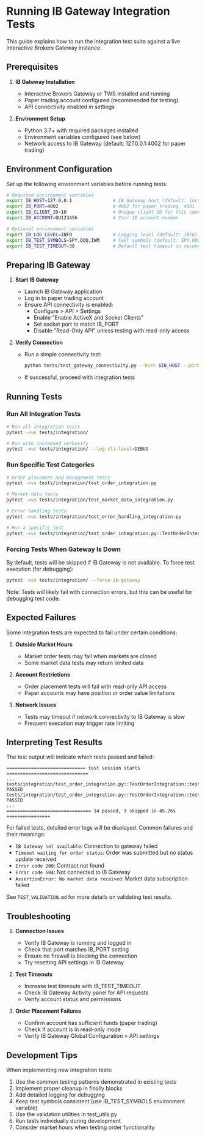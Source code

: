 # Running IB Gateway Integration Tests

This guide explains how to run the integration test suite against a live Interactive Brokers Gateway instance.

## Prerequisites

1. **IB Gateway Installation**
   - Interactive Brokers Gateway or TWS installed and running
   - Paper trading account configured (recommended for testing)
   - API connectivity enabled in settings

2. **Environment Setup**
   - Python 3.7+ with required packages installed
   - Environment variables configured (see below)
   - Network access to IB Gateway (default: 127.0.0.1:4002 for paper trading)

## Environment Configuration

Set up the following environment variables before running tests:

```bash
# Required environment variables
export IB_HOST=127.0.0.1               # IB Gateway host (default: localhost)
export IB_PORT=4002                    # 4002 for paper trading, 4001 for live
export IB_CLIENT_ID=10                 # Unique client ID for this connection
export IB_ACCOUNT=DU123456             # Your IB account number

# Optional environment variables
export IB_LOG_LEVEL=INFO               # Logging level (default: INFO)
export IB_TEST_SYMBOLS=SPY,QQQ,IWM     # Test symbols (default: SPY,QQQ,IWM)
export IB_TEST_TIMEOUT=30              # Default test timeout in seconds (default: 30)
```

## Preparing IB Gateway

1. **Start IB Gateway**
   - Launch IB Gateway application
   - Log in to paper trading account
   - Ensure API connectivity is enabled:
     - Configure > API > Settings
     - Enable "Enable ActiveX and Socket Clients"
     - Set socket port to match IB_PORT
     - Disable "Read-Only API" unless testing with read-only access

2. **Verify Connection**
   - Run a simple connectivity test:
     ```bash
     python tests/test_gateway_connectivity.py --host $IB_HOST --port $IB_PORT
     ```
   - If successful, proceed with integration tests

## Running Tests

### Run All Integration Tests

```bash
# Run all integration tests
pytest -xvs tests/integration/

# Run with increased verbosity
pytest -xvs tests/integration/ --log-cli-level=DEBUG
```

### Run Specific Test Categories

```bash
# Order placement and management tests
pytest -xvs tests/integration/test_order_integration.py

# Market data tests
pytest -xvs tests/integration/test_market_data_integration.py

# Error handling tests
pytest -xvs tests/integration/test_error_handling_integration.py

# Run a specific test
pytest -xvs tests/integration/test_order_integration.py::TestOrderIntegration::test_market_order_submission
```

### Forcing Tests When Gateway Is Down

By default, tests will be skipped if IB Gateway is not available. To force test execution (for debugging):

```bash
pytest -xvs tests/integration/ --force-ib-gateway
```

Note: Tests will likely fail with connection errors, but this can be useful for debugging test code.

## Expected Failures

Some integration tests are expected to fail under certain conditions:

1. **Outside Market Hours**
   - Market order tests may fail when markets are closed
   - Some market data tests may return limited data

2. **Account Restrictions**
   - Order placement tests will fail with read-only API access
   - Paper accounts may have position or order value limitations

3. **Network Issues**
   - Tests may timeout if network connectivity to IB Gateway is slow
   - Frequent execution may trigger rate limiting

## Interpreting Test Results

The test output will indicate which tests passed and failed:

```
============================= test session starts ==============================
...
tests/integration/test_order_integration.py::TestOrderIntegration::test_market_order_submission PASSED
tests/integration/test_order_integration.py::TestOrderIntegration::test_limit_order_placement_and_cancellation PASSED
...
=============================== 14 passed, 3 skipped in 45.26s ================
```

For failed tests, detailed error logs will be displayed. Common failures and their meanings:

- `IB Gateway not available`: Connection to gateway failed
- `Timeout waiting for order status`: Order was submitted but no status update received
- `Error code 200`: Contract not found
- `Error code 504`: Not connected to IB Gateway
- `AssertionError: No market data received`: Market data subscription failed

See `TEST_VALIDATION.md` for more details on validating test results.

## Troubleshooting

1. **Connection Issues**
   - Verify IB Gateway is running and logged in
   - Check that port matches IB_PORT setting
   - Ensure no firewall is blocking the connection
   - Try resetting API settings in IB Gateway

2. **Test Timeouts**
   - Increase test timeouts with IB_TEST_TIMEOUT
   - Check IB Gateway Activity panel for API requests
   - Verify account status and permissions

3. **Order Placement Failures**
   - Confirm account has sufficient funds (paper trading)
   - Check if account is in read-only mode
   - Verify IB Gateway Global Configuration > API settings

## Development Tips

When implementing new integration tests:

1. Use the common testing patterns demonstrated in existing tests
2. Implement proper cleanup in finally blocks
3. Add detailed logging for debugging
4. Keep test symbols consistent (use IB_TEST_SYMBOLS environment variable)
5. Use the validation utilities in test_utils.py
6. Run tests individually during development
7. Consider market hours when testing order functionality